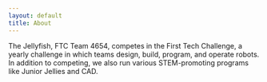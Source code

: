 ```yaml
---
layout: default
title: About
---
```


The Jellyfish, FTC Team 4654, competes in the First Tech Challenge, a yearly challenge in which teams design, build, program, and operate robots. In addition to competing, we also run various STEM-promoting programs like Junior Jellies and CAD.
